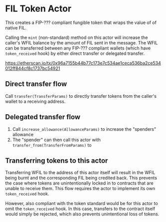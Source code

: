 # FIL Token Actor

This creates a FIP-??? compliant fungible token that wraps the value of of
native FIL.

Calling the `mint` (non-standard) method on this actor will increase the
caller's WFIL balance by the amount of FIL sent in the message. The WFIL can be
transferred between any FIP-??? compliant wallets (which have `token_received`
hook) by either direct transfer or delegated transfer.

https://etherscan.io/tx/0x96a7155b44b77c173e7c534ae1ceca536ba2ce534012ff844cf8c1737bc54921

## Direct transfer flow

Call `transfer(TransferParams)` to directly transfer tokens from the caller's
wallet to a receiving address.

## Delegated transfer flow

1. Call `increase_allowance(AllowanceParams)` to increase the "spenders"
   allowance
2. The "spender" can then call this actor with
   `transfer_from(TransferFromParams)` to

## Transferring tokens to this actor

Transferring WFIL to the address of this actor itself will result in the WFIL
being burnt and the corresponding FIL being credited back. This prevents the
case where tokens are unintentionally locked in to contracts that are unable to
receive them. This flow requires the actor to implement its own `token_received`
hook.

However, also compliant with the token standard would be for this actor to omit
the `token_received` hook. In this case, transfers to the contract itself would
simply be rejected, which also prevents unintentional loss of tokens.
